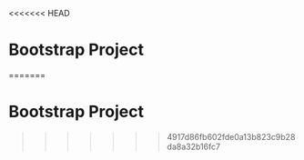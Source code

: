 <<<<<<< HEAD
# Bootstrap Project
=======
# Bootstrap Project
>>>>>>> 4917d86fb602fde0a13b823c9b28da8a32b16fc7
